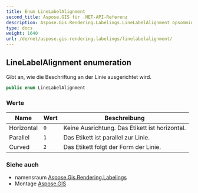 ```yaml
---
title: Enum LineLabelAlignment
second_title: Aspose.GIS für .NET-API-Referenz
description: Aspose.Gis.Rendering.Labelings.LineLabelAlignment opsomming. Gibt an wie die Beschriftung an der Linie ausgerichtet wird.
type: docs
weight: 1640
url: /de/net/aspose.gis.rendering.labelings/linelabelalignment/
---
```

## LineLabelAlignment enumeration

Gibt an, wie die Beschriftung an der Linie ausgerichtet wird.

```csharp
public enum LineLabelAlignment
```

### Werte

| Name | Wert | Beschreibung |
| --- | --- | --- |
| Horizontal | `0` | Keine Ausrichtung. Das Etikett ist horizontal. |
| Parallel | `1` | Das Etikett ist parallel zur Linie. |
| Curved | `2` | Das Etikett folgt der Form der Linie. |

### Siehe auch

* namensraum [Aspose.Gis.Rendering.Labelings](../../aspose.gis.rendering.labelings/)
* Montage [Aspose.GIS](../../)


